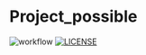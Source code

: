 # Project_possible
![workflow](https://github.com/WaiYan083/Project_possible/actions/workflows/main.yml/badge.svg)
[![LICENSE](https://img.shields.io/github/license/WaiYan083/sem.svg?style=flat-square)](https://github.com/WaiYan083/sem/blob/master/LICENSE)
